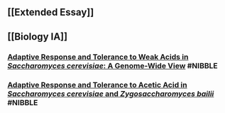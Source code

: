 
## [[Extended Essay]]
## [[Biology IA]]
### [Adaptive Response and Tolerance to Weak Acids in _Saccharomyces cerevisiae_: A Genome-Wide View](https://www.ncbi.nlm.nih.gov/pmc/articles/PMC3129613/) #NIBBLE
### [Adaptive Response and Tolerance to Acetic Acid in _Saccharomyces cerevisiae_ and _Zygosaccharomyces bailii_](https://www.frontiersin.org/articles/10.3389/fmicb.2018.00274/full) #NIBBLE
